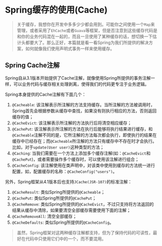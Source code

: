 # Spring缓存的使用(Cache)

> 关于缓存，我想你在开发中多多少少都会用到。可能你之间使用一个`Map`来管理，或者采用了`EhCache`或者`Guava`等框架，但是否注意到这些缓存代码是和你的业务代码混在一起的，而且一旦使用了某种缓存的话，想切换一下估计头都要大了。那么正好，本篇就是看一看Spring为我们所提供的解决方案，如何就像我们使用声明式事务一样来使用缓存。

## Spring Cache注解

Spring自从3.1版本开始提供了Cache注解，就像使用Spring所提供的事务注解一样，可以业务代码与缓存相关处理剥离，使得我们的代码更专注于业务逻辑。

Spring本身提供的Cache注解有下面几个：

1. `@Cacheable`: 该注解表示所注解的方法支持缓存。当所注解的方法被调用时，Spring首先会根据参数从缓存中查找，如果没有则执行相应的方法，否则返回缓存的值；
2. `@CacheEvict`: 该注解表示所注解的方法执行后将清空相应缓存；
3. `@CachePut`: 该注解表示所注解的方法在执行后能够将执行结果进行缓存，和`@Cacheable`注解不同的是，它所注解的方法每次都会执行，即使执行的结果在缓存中已经存在；而`@Cacheable`所注解的方法只有缓存中不存在时才会执行。比如，对于`update(User user)`这种类型的方法；
4. `@Caching`: 当我们需要在一个方法上添加多个缓存注解(如：`@CacheEvict`和`@CachePut`)，或者需要操作多个缓存时，可以使用该注解进行组合；
5. `@CacheConfig`: 该注解使用在类声明中，对该类中使用到缓存的方法统一进行配置，如，配置缓存的名称：`@CacheConfig("users")`。

另外，Spring框架从4.1版本后也支持`JCache(JSR-107)`的标准注解：

1. `@CacheResult`: 类似Spring所提供的`@Cacheable`；
2. `@CachePut`: 类似Spring所提供的`@CachePut`；
3. `@CacheRemove`: 类似Spring所提供的`@CacheEvict`，不过只支持将方法返回的结果从缓存中清除，如果要清空全部缓存需要使用下面的注解；
4. `@CacheRemoveAll`: 清空全部缓存；
5. `@CacheDefaults`: 类似Spring所提供的`@CacheConfig`。

> 虽然，Spring框架对这两种缓存注解都支持，但为了保持代码的可读性，最好在代码中只使用它们中的一个，而不要混用。

